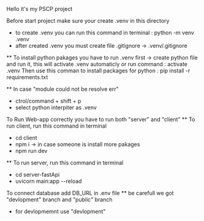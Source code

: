 Hello it's my PSCP project

Before start project make sure your create .venv in this directory

- to create .venv you can run this command in terminal : python -m venv .venv
- after created .venv you must create file .gitignore -> .venv/.gitignore

\*\* To install python pakages you have to run .venv first
-> create python file and run it, this will activate .venv automaticly or run command : activate .venv
Then use this comman to install packages for python : pip install -r requirements.txt

\*\* In case "module could not be resolve err"

- ctrol/command + shift + p
- select python interpiter as .venv

To Run Web-app correctly you have to run both "server" and "client"
\*\* To run client, run this command in terminal

- cd client
- npm i -> in case someone is install more pakages
- npm run dev

\*\* To run server, run this command in terminal

- cd server-fastApi
- uvicorn main:app --reload

To connect database add DB_URL in .env file
\*\* be carefull we got "devlopment" branch and "public" branch

- for devlopmemnt use "devlopment"
